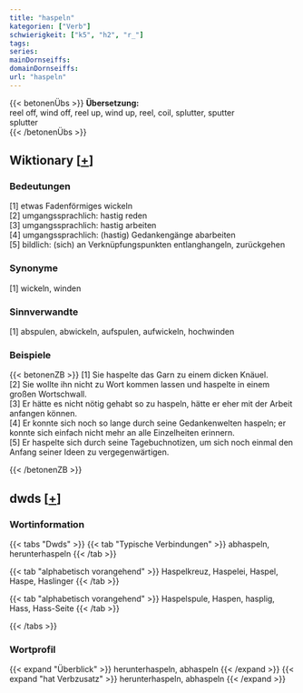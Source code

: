 ```yaml
---
title: "haspeln"
kategorien: ["Verb"]
schwierigkeit: ["k5", "h2", "r_"]
tags:
series:
mainDornseiffs:
domainDornseiffs:
url: "haspeln"
---
```


{{< betonenÜbs >}}
**Übersetzung:**  
reel off, wind off, reel up, wind up, reel, coil, splutter, sputter  
splutter  
{{< /betonenÜbs >}}

## Wiktionary [[+](https://de.wiktionary.org/wiki/haspeln)]

### Bedeutungen
[1] etwas Fadenförmiges wickeln  
[2] umgangssprachlich: hastig reden  
[3] umgangssprachlich: hastig arbeiten  
[4] umgangssprachlich: (hastig) Gedankengänge abarbeiten  
[5] bildlich: (sich) an Verknüpfungspunkten entlanghangeln, zurückgehen  

### Synonyme
[1] wickeln, winden  

### Sinnverwandte
[1] abspulen, abwickeln, aufspulen, aufwickeln, hochwinden  

### Beispiele
{{< betonenZB >}}
[1] Sie haspelte das Garn zu einem dicken Knäuel.  
[2] Sie wollte ihn nicht zu Wort kommen lassen und haspelte in einem großen Wortschwall.  
[3] Er hätte es nicht nötig gehabt so zu haspeln, hätte er eher mit der Arbeit anfangen können.  
[4] Er konnte sich noch so lange durch seine Gedankenwelten haspeln; er konnte sich einfach nicht mehr an alle Einzelheiten erinnern.  
[5] Er haspelte sich durch seine Tagebuchnotizen, um sich noch einmal den Anfang seiner Ideen zu vergegenwärtigen.  

{{< /betonenZB >}}


## dwds [[+](https://www.dwds.de/wb/haspeln)]

### Wortinformation
{{< tabs "Dwds" >}}
{{< tab "Typische Verbindungen" >}}
abhaspeln, herunterhaspeln
{{< /tab >}}

{{< tab "alphabetisch vorangehend" >}}
Haspelkreuz, Haspelei, Haspel, Haspe, Haslinger
{{< /tab >}}

{{< tab "alphabetisch vorangehend" >}}
Haspelspule, Haspen, hasplig, Hass, Hass-Seite
{{< /tab >}}

{{< /tabs >}}

### Wortprofil
{{< expand "Überblick" >}} herunterhaspeln, abhaspeln {{< /expand >}}
{{< expand "hat Verbzusatz" >}} herunterhaspeln, abhaspeln {{< /expand >}}

